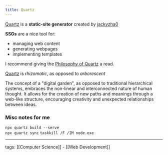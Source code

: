 ```yaml
---
title: Quartz
---
```

[Quartz](https://quartz.jzhao.xyz/) is a **static-site generator** created by [jackyzha0](https://github.com/jackyzha0)

**SSGs** are a nice tool for:
- managing web content
- generating webpages
- implementing templates

I recommend giving the [Philosophy of Quartz](https://quartz.jzhao.xyz/philosophy) a read.

[Quartz](https://quartz.jzhao.xyz/) is *rhizomatic*, as opposed to *arborescent*  


The concept of a "digital garden", as opposed to traditional hierarchical systems, embraces the non-linear and interconnected nature of human thought. It allows for the creation of new paths and meanings through a web-like structure, encouraging creativity and unexpected relationships between ideas.
### Misc notes for me
`npx quartz build --serve`  
`npx quartz sync`
`taskkill /F /IM node.exe`

---

tags: [[Computer Science]] - [[Web Development]]